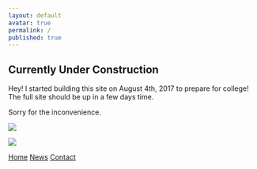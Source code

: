 ```yaml
---
layout: default
avatar: true
permalink: /
published: true
---
```

## Currently Under Construction
Hey! I started building this site on August 4th, 2017 to prepare for college! The full site should be up in a few days time. 

Sorry for the inconvenience.

<img class="left" src="{{site.baseurl}}/_includes/bear.png">

![]({{site.baseurl}}/_includes/bear.png)

<ul style="list-style-type: none; margin: 0; padding: 0; overflow: hidden;">
  <li style="display: inline; width:33%;"><a href="#home">Home</a></li>
  <li style="display: inline; width:33%;"><a href="#news">News</a></li>
  <li style="display: inline; width:33%;"><a href="#contact">Contact</a></li>

</ul>

